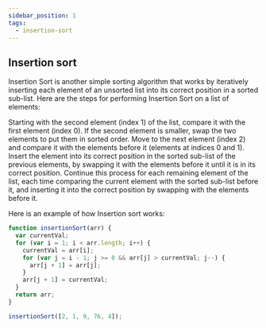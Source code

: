 ```yaml
---
sidebar_position: 1
tags:
  - insertion-sort
---
```


## Insertion sort

Insertion Sort is another simple sorting algorithm that works by iteratively inserting each element of an unsorted list into its correct position in a sorted sub-list. Here are the steps for performing Insertion Sort on a list of elements:

Starting with the second element (index 1) of the list, compare it with the first element (index 0). If the second element is smaller, swap the two elements to put them in sorted order.
Move to the next element (index 2) and compare it with the elements before it (elements at indices 0 and 1). Insert the element into its correct position in the sorted sub-list of the previous elements, by swapping it with the elements before it until it is in its correct position.
Continue this process for each remaining element of the list, each time comparing the current element with the sorted sub-list before it, and inserting it into the correct position by swapping with the elements before it.

Here is an example of how Insertion sort works:

```jsx
function insertionSort(arr) {
  var currentVal;
  for (var i = 1; i < arr.length; i++) {
    currentVal = arr[i];
    for (var j = i - 1; j >= 0 && arr[j] > currentVal; j--) {
      arr[j + 1] = arr[j];
    }
    arr[j + 1] = currentVal;
  }
  return arr;
}

insertionSort([2, 1, 9, 76, 4]);
```
